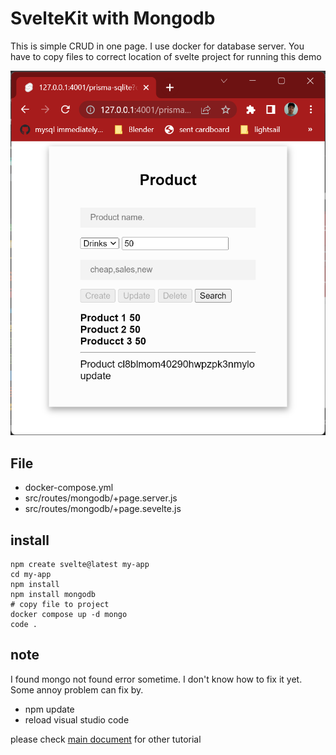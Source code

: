 # SvelteKit with Mongodb 

This is simple CRUD in one page. I use docker for database server. 
You have to copy files to correct location of svelte project for running this demo

![Product UI](../../../asset/product-ui.png)

## File
- docker-compose.yml
- src/routes/mongodb/+page.server.js
- src/routes/mongodb/+page.sevelte.js

## install
    npm create svelte@latest my-app
    cd my-app
    npm install
    npm install mongodb
    # copy file to project
    docker compose up -d mongo
    code .

## note
I found mongo not found error sometime. I don't know how to fix it yet. Some annoy problem can fix by. 
- npm update
- reload visual studio code

please check [main document](https://github.com/schooltechx/youtube/tree/main/svelte/svelte-kit) for other tutorial
